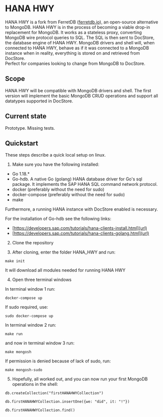 # HANA HWY

HANA HWY is a fork from FerretDB ([ferretdb.io](url)), an open-source alternative to MongoDB. HANA HWY is in the process of becoming a viable drop-in replacement for MongoDB. It works as a stateless proxy, converting MongoDB wire protocol queries to SQL. The SQL is then sent to DocStore, the database engine of HANA HWY. MongoDB drivers and shell will, when connected to HANA HWY, behave as if it was connected to a MongoDB instance when in reality, everything is stored on and retrieved from DocStore.  
Perfect for companies looking to change from MongoDB to DocStore. 

## Scope

HANA HWY will be compatible with MongoDB drivers and shell. The first version will implement the basic MongoDB CRUD operations and support all datatypes supported in DocStore.


## Current state

Prototype. Missing tests. 


## Quickstart

These steps describe a quick local setup on linux.

1. Make sure you have the following installed:
- Go 1.18.*
- Go-hdb. A native Go (golang) HANA database driver for Go's sql package. It implements the SAP HANA SQL command network protocol.
- docker (preferably without the need for sudo)
- docker-compose (preferably without the need for sudo)
- make

Furthermore, a running HANA instance with DocStore enabled is necessary.

For the installation of Go-hdb see the following links:
- [https://developers.sap.com/tutorials/hana-clients-install.html](url)
- [https://developers.sap.com/tutorials/hana-clients-golang.html](url)

2. Clone the repository

3. After cloning, enter the folder HANA_HWY and run:

```
make init
```

It will download all modules needed for running HANA HWY

4. Open three terminal windows

In terminal window 1 run:
 ```
 docker-compose up
 ```
 
 If sudo required, use:
 
```
sudo docker-compose up
```
 
 In terminal window 2 run: 
 
```
make run
```

and now in terminal window 3 run:
```
make mongosh
```

If permission is denied because of lack of sudo, run:
```
make mongosh-sudo
```

5. Hopefully, all worked out, and you can now run your first MongoDB operations in the shell:

```
db.createCollection("firstHANAHWYCollection")
```

```
db.firstHANAHWYCollection.insertOne({we: "did", it: "!"})
```

```
db.firstHANAHWYCollection.find()
```
